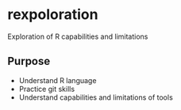 # rexpoloration
Exploration of R capabilities and limitations

## Purpose
- Understand R language
- Practice git skills
- Understand capabilities and limitations of tools 
